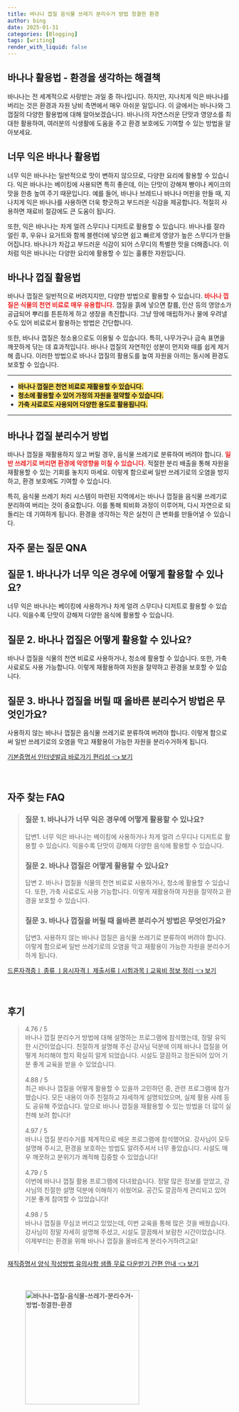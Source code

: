 ```yaml
---
title: 바나나 껍질 음식물 쓰레기 분리수거 방법 청결한 환경
author: bing
date: 2025-01-31
categories: [Blogging]
tags: [writing]
render_with_liquid: false
---
```



<h2 id='바나나_활용법'>바나나 활용법 - 환경을 생각하는 해결책</h2>

<p>바나나는 전 세계적으로 사랑받는 과일 중 하나입니다. 하지만, 지나치게 익은 바나나를 버리는 것은 환경과 자원 낭비 측면에서 매우 아쉬운 일입니다. 이 글에서는 바나나와 그 껍질의 다양한 활용법에 대해 알아보겠습니다. 바나나의 자연스러운 단맛과 영양소를 최대한 활용하여, 여러분의 식생활에 도움을 주고 환경 보호에도 기여할 수 있는 방법을 알아보세요.</p>

<h2 id='너무_익은_바나나_활용법'>너무 익은 바나나 활용법</h2>

<p>너무 익은 바나나는 일반적으로 맛이 변하지 않으므로, 다양한 요리에 활용할 수 있습니다. 익은 바나나는 베이킹에 사용되면 특히 좋은데, 이는 단맛이 강해져 빵이나 케이크의 맛을 한층 높여 주기 때문입니다. 예를 들어, 바나나 브레드나 바나나 머핀을 만들 때, 지나치게 익은 바나나를 사용하면 더욱 향긋하고 부드러운 식감을 제공합니다. 적절히 사용하면 재료비 절감에도 큰 도움이 됩니다.</p>

<p>또한, 익은 바나나는 차게 얼려 스무디나 디저트로 활용할 수 있습니다. 바나나를 잘라 얼린 후, 우유나 요거트와 함께 블렌더에 넣으면 쉽고 빠르게 영양가 높은 스무디가 만들어집니다. 바나나가 차갑고 부드러운 식감이 되어 스무디의 특별한 맛을 더해줍니다. 이처럼 익은 바나나는 다양한 요리에 활용할 수 있는 훌륭한 자원입니다.</p>

<h2 id='바나나_껍질_활용법'>바나나 껍질 활용법</h2>

<p>바나나 껍질은 일반적으로 버려지지만, 다양한 방법으로 활용할 수 있습니다. <b><span style="color: #ee2323;">바나나 껍질은 식물의 천연 비료로 매우 유용합니다.</span></b> 껍질을 흙에 넣으면 칼륨, 인산 등의 영양소가 공급되어 뿌리를 튼튼하게 하고 생장을 촉진합니다. 그냥 땅에 매립하거나 물에 우려낼 수도 있어 비료로서 활용하는 방법은 간단합니다.</p>

<p>또한, 바나나 껍질은 청소용으로도 이용될 수 있습니다. 특히, 나무가구나 금속 표면을 깨끗하게 닦는 데 효과적입니다. 바나나 껍질의 자연적인 성분이 먼지와 때를 쉽게 제거해 줍니다. 이러한 방법으로 바나나 껍질의 활용도를 높여 자원을 아끼는 동시에 환경도 보호할 수 있습니다.</p>

<hr />

<ul>
    <li><b><span style="background-color: #ffe066;">바나나 껍질은 천연 비료로 재활용할 수 있습니다.</span></b></li>
    <li><b><span style="background-color: #ffe066;">청소에 활용할 수 있어 가정의 자원을 절약할 수 있습니다.</span></b></li>
    <li><b><span style="background-color: #ffe066;">가축 사료로도 사용되어 다양한 용도로 활용됩니다.</span></b></li>
</ul>

<hr />

<h2 id='바나나_껍질_분리수거_방법'>바나나 껍질 분리수거 방법</h2>

<p>바나나 껍질을 재활용하지 않고 버릴 경우, 음식물 쓰레기로 분류하여 버려야 합니다. <b><span style="color: #ee2323;">일반 쓰레기로 버리면 환경에 악영향을 미칠 수 있습니다.</span></b> 적절한 분리 배출을 통해 자원을 재활용할 수 있는 기회를 놓치지 마세요. 이렇게 함으로써 일반 쓰레기로의 오염을 방지하고, 환경 보호에도 기여할 수 있습니다.</p>

<p>특히, 음식물 쓰레기 처리 시스템이 마련된 지역에서는 바나나 껍질을 음식물 쓰레기로 분리하여 버리는 것이 중요합니다. 이를 통해 퇴비화 과정이 이루어져, 다시 자연으로 되돌리는 데 기여하게 됩니다. 환경을 생각하는 작은 실천이 큰 변화를 만들어낼 수 있습니다.</p>

<h2 id='자주_묻는_질문_QNA'>자주 묻는 질문 QNA</h2>

<h2 id='질문1'>질문 1. 바나나가 너무 익은 경우에 어떻게 활용할 수 있나요?</h2>

<p>너무 익은 바나나는 베이킹에 사용하거나 차게 얼려 스무디나 디저트로 활용할 수 있습니다. 익을수록 단맛이 강해져 다양한 음식에 활용할 수 있습니다.</p>

<h2 id='질문2'>질문 2. 바나나 껍질은 어떻게 활용할 수 있나요?</h2>

<p>바나나 껍질을 식물의 천연 비료로 사용하거나, 청소에 활용할 수 있습니다. 또한, 가축 사료로도 사용 가능합니다. 이렇게 재활용하여 자원을 절약하고 환경을 보호할 수 있습니다.</p>

<h2 id='질문3'>질문 3. 바나나 껍질을 버릴 때 올바른 분리수거 방법은 무엇인가요?</h2>

<p>사용하지 않는 바나나 껍질은 음식물 쓰레기로 분류하여 버려야 합니다. 이렇게 함으로써 일반 쓰레기로의 오염을 막고 재활용이 가능한 자원을 분리수거하게 됩니다.</p>


<p><a class="click-button" title="기본증명서 인터넷발급 바로가기 편리성" href="https://adkhouse.github.io/posts/%EA%B8%B0%EB%B3%B8%EC%A6%9D%EB%AA%85%EC%84%9C-%EC%9D%B8%ED%84%B0%EB%84%B7%EB%B0%9C%EA%B8%89-%EB%B0%94%EB%A1%9C%EA%B0%80%EA%B8%B0-%ED%8E%B8%EB%A6%AC%EC%84%B1/" rel="dofollow">기본증명서 인터넷발급 바로가기 편리성 👈 보기</a></p><br>
<h2 id='자주_찾는_FAQ'>자주 찾는 FAQ</h2>
<div itemscope="" itemtype="https://schema.org/FAQPage"> 
<blockquote> 
<div itemscope="" itemprop="mainEntity" itemtype="https://schema.org/Question"> 
<h3 itemprop="name">질문 1. 바나나가 너무 익은 경우에 어떻게 활용할 수 있나요?</h3> 
<div itemscope="" itemprop="acceptedAnswer" itemtype="https://schema.org/Answer"> 
<span itemprop="text"> 
<p>답변1. 너무 익은 바나나는 베이킹에 사용하거나 차게 얼려 스무디나 디저트로 활용할 수 있습니다. 익을수록 단맛이 강해져 다양한 음식에 활용할 수 있습니다.</p> 
</span> 
</div> 
</div> 
<div itemscope="" itemprop="mainEntity" itemtype="https://schema.org/Question"> 
<h3 itemprop="name">질문 2. 바나나 껍질은 어떻게 활용할 수 있나요?</h3> 
<div itemscope="" itemprop="acceptedAnswer" itemtype="https://schema.org/Answer"> 
<span itemprop="text"> 
<p>답변 2. 바나나 껍질을 식물의 천연 비료로 사용하거나, 청소에 활용할 수 있습니다. 또한, 가축 사료로도 사용 가능합니다. 이렇게 재활용하여 자원을 절약하고 환경을 보호할 수 있습니다.</p> 
</span> 
</div> 
</div> 
<div itemscope="" itemprop="mainEntity" itemtype="https://schema.org/Question"> 
<h3 itemprop="name">질문 3. 바나나 껍질을 버릴 때 올바른 분리수거 방법은 무엇인가요?</h3> 
<div itemscope="" itemprop="acceptedAnswer" itemtype="https://schema.org/Answer"> 
<span itemprop="text"> 
<p>답변3. 사용하지 않는 바나나 껍질은 음식물 쓰레기로 분류하여 버려야 합니다. 이렇게 함으로써 일반 쓰레기로의 오염을 막고 재활용이 가능한 자원을 분리수거하게 됩니다.</p> 
</span> 
</div> 
</div> 
</blockquote> 
</div>
<p><a class="click-button" title="드론자격증ㅣ 종류 ㅣ응시자격ㅣ 제출서류ㅣ시험과목ㅣ교육비 정보 정리" href="https://adkhouse.github.io/posts/%EB%93%9C%EB%A1%A0%EC%9E%90%EA%B2%A9%EC%A6%9D%E3%85%A3-%EC%A2%85%EB%A5%98-%E3%85%A3%EC%9D%91%EC%8B%9C%EC%9E%90%EA%B2%A9%E3%85%A3-%EC%A0%9C%EC%B6%9C%EC%84%9C%EB%A5%98%E3%85%A3%EC%8B%9C%ED%97%98%EA%B3%BC%EB%AA%A9%E3%85%A3%EA%B5%90%EC%9C%A1%EB%B9%84-%EC%A0%95%EB%B3%B4-%EC%A0%95%EB%A6%AC/" rel="dofollow">드론자격증ㅣ 종류 ㅣ응시자격ㅣ 제출서류ㅣ시험과목ㅣ교육비 정보 정리 👈 보기</a></p><br>
<h2 id='후기'>후기</h2>
<div itemscope itemtype="https://schema.org/Product">
  <blockquote>
  <div itemprop="review" itemscope itemtype="https://schema.org/Review">
      <div itemprop="reviewRating" itemscope itemtype="https://schema.org/Rating"> <span itemprop="ratingValue">4.76</span> / <span itemprop="bestRating">5</span> </div>
      <span itemprop="reviewBody">바나나 껍질 분리수거 방법에 대해 설명하는 프로그램에 참석했는데, 정말 유익한 시간이었습니다. 친절하게 설명해 주신 강사님 덕분에 이제 바나나 껍질을 어떻게 처리해야 할지 확실히 알게 되었습니다. 시설도 깔끔하고 정돈되어 있어 기분 좋게 교육을 받을 수 있었습니다.</span>
  </div>
  <br>
  <div itemprop="review" itemscope itemtype="https://schema.org/Review">
      <div itemprop="reviewRating" itemscope itemtype="https://schema.org/Rating"> <span itemprop="ratingValue">4.88</span> / <span itemprop="bestRating">5</span> </div>
      <span itemprop="reviewBody">최근 바나나 껍질을 어떻게 활용할 수 있을까 고민하던 중, 관련 프로그램에 참가했습니다. 모든 내용이 아주 친절하고 자세하게 설명되었으며, 실제 활용 사례 등도 공유해 주었습니다. 앞으로 바나나 껍질을 재활용할 수 있는 방법을 더 많이 실천해 보려 합니다!</span>
  </div>
  <br>
  <div itemprop="review" itemscope itemtype="https://schema.org/Review">
      <div itemprop="reviewRating" itemscope itemtype="https://schema.org/Rating"> <span itemprop="ratingValue">4.97</span> / <span itemprop="bestRating">5</span> </div>
      <span itemprop="reviewBody">바나나 껍질 분리수거를 체계적으로 배운 프로그램에 참석했어요. 강사님이 모두 설명해 주시고, 환경을 보호하는 방법도 알려주셔서 너무 좋았습니다. 시설도 매우 깨끗하고 분위기가 쾌적해 집중할 수 있었습니다!</span>
  </div>
  <br>
  <div itemprop="review" itemscope itemtype="https://schema.org/Review">
      <div itemprop="reviewRating" itemscope itemtype="https://schema.org/Rating"> <span itemprop="ratingValue">4.79</span> / <span itemprop="bestRating">5</span> </div>
      <span itemprop="reviewBody">이번에 바나나 껍질 활용 프로그램에 다녀왔습니다. 정말 많은 정보를 얻었고, 강사님의 친절한 설명 덕분에 이해하기 쉬웠어요. 공간도 깔끔하게 관리되고 있어 기분 좋게 참여할 수 있었습니다!</span>
  </div>
  <br>
  <div itemprop="review" itemscope itemtype="https://schema.org/Review">
      <div itemprop="reviewRating" itemscope itemtype="https://schema.org/Rating"> <span itemprop="ratingValue">4.98</span> / <span itemprop="bestRating">5</span> </div>
      <span itemprop="reviewBody">바나나 껍질을 무심코 버리고 있었는데, 이번 교육을 통해 많은 것을 배웠습니다. 강사님이 정말 자세히 설명해 주셨고, 시설도 깔끔해서 보람찬 시간이었습니다. 이제부터는 환경을 위해 바나나 껍질을 올바르게 분리수거하려고요!</span>
  </div>
  <br>
  </blockquote>
</div>
<p><a class="click-button" title="재직증명서 양식 작성방법 유의사항 샘플 무료 다운받기 간편 안내" href="https://adkhouse.github.io/posts/%EC%9E%AC%EC%A7%81%EC%A6%9D%EB%AA%85%EC%84%9C-%EC%96%91%EC%8B%9D-%EC%9E%91%EC%84%B1%EB%B0%A9%EB%B2%95-%EC%9C%A0%EC%9D%98%EC%82%AC%ED%95%AD-%EC%83%98%ED%94%8C-%EB%AC%B4%EB%A3%8C-%EB%8B%A4%EC%9A%B4%EB%B0%9B%EA%B8%B0-%EA%B0%84%ED%8E%B8-%EC%95%88%EB%82%B4/" rel="dofollow">재직증명서 양식 작성방법 유의사항 샘플 무료 다운받기 간편 안내 👈 보기</a></p><br>
<figure class="image"><img src="https://adkhouse.github.io/assets/img/thumbnail/바나나-껍질-음식물-쓰레기-분리수거-방법-청결한-환경.webp" alt="바나나-껍질-음식물-쓰레기-분리수거-방법-청결한-환경" width="256" height="256"></figure>
